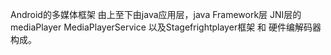 Android的多媒体框架 由上至下由java应用层，java Framework层 JNI层的 mediaPlayer MediaPlayerService 以及Stagefrightplayer框架 和 硬件编解码器构成。
 



